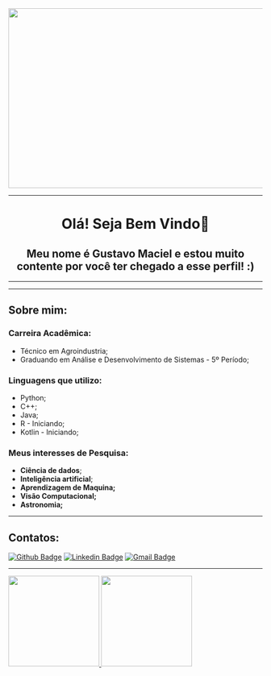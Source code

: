 <img align="center" width="740" height="357" src="https://acrediteounao.com/wp-content/uploads/2016/04/universo-lugar-frio-740x357.jpg">

<hr>

<h1 align="center">Olá! Seja Bem Vindo👋 </h1>
<h2 align="center">Meu nome é Gustavo Maciel e estou muito contente por você ter chegado a esse perfil! :) </h2>
  
<hr>

<hr>

## Sobre mim:

### Carreira Acadêmica:
   - Técnico em Agroindustria;
   - Graduando em Análise e Desenvolvimento de Sistemas - 5º Período;

### Linguagens que utilizo:
   - Python;
   - C++;
   - Java;
   - R - Iniciando;
   - Kotlin - Iniciando;

### Meus interesses de Pesquisa:
   - **Ciência de dados**; 
   - **Inteligência artificial**; 
   - **Aprendizagem de Maquina;**
   - **Visão Computacional;**
   - **Astronomia;**
 
<hr>

## Contatos:
  [![Github Badge](https://img.shields.io/badge/-Github-000?style=flat-square&logo=Github&logoColor=white&link=https://github.com/Gus-1003/)](https://github.com/Gus-1003/)
  [![Linkedin Badge](https://img.shields.io/badge/-LinkedIn-blue?style=flat-square&logo=Linkedin&logoColor=white&link=https://www.linkedin.com/in/gustavo-maciel-226937205/)](https://www.linkedin.com/in/gustavo-maciel-226937205/)
  [![Gmail Badge](https://img.shields.io/badge/-Gmail-c14438?style=flat-square&logo=Gmail&logoColor=white&link=mailto:*gm88605363@gmail.com)](mailto:*gm88605363@gmail.com)

<hr>

<div>
 <a href="https://github.com/Gus-1003/">
  <img height="180em" src="https://github-readme-stats.vercel.app/api?username=gus-1003&show_icons=true&theme=dark" style"max-width: 100%;" />
  <img height="180em" src="https://github-readme-stats.vercel.app/api/top-langs/?username=gus-1003&layout=compact&theme=dark" style"max-width: 100%;" />
 </a>
</div>

